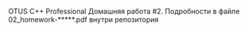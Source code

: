 OTUS C++ Professional Домашняя работа #2. 
Подробности в файле 02_homework-*****.pdf внутри репозитория
